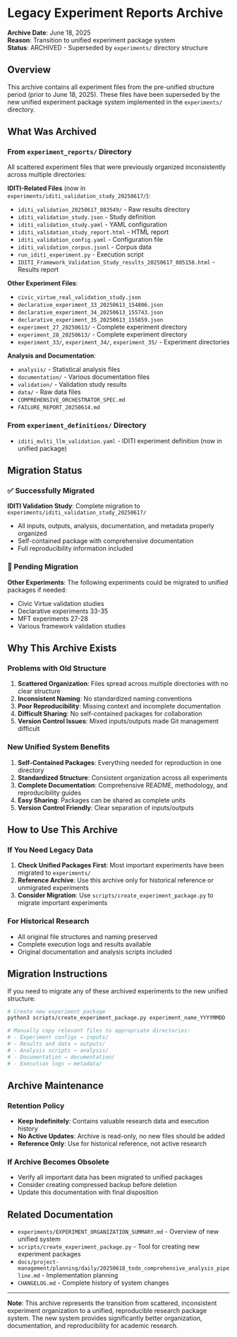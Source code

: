 # Legacy Experiment Reports Archive

**Archive Date**: June 18, 2025  
**Reason**: Transition to unified experiment package system  
**Status**: ARCHIVED - Superseded by `experiments/` directory structure

## Overview

This archive contains all experiment files from the pre-unified structure period (prior to June 18, 2025). These files have been superseded by the new unified experiment package system implemented in the `experiments/` directory.

## What Was Archived

### From `experiment_reports/` Directory
All scattered experiment files that were previously organized inconsistently across multiple directories:

**IDITI-Related Files** (now in `experiments/iditi_validation_study_20250617/`):
- `iditi_validation_20250617_083549/` - Raw results directory
- `iditi_validation_study.json` - Study definition
- `iditi_validation_study.yaml` - YAML configuration  
- `iditi_validation_study_report.html` - HTML report
- `iditi_validation_config.yaml` - Configuration file
- `iditi_validation_corpus.jsonl` - Corpus data
- `run_iditi_experiment.py` - Execution script
- `IDITI_Framework_Validation_Study_results_20250617_005158.html` - Results report

**Other Experiment Files**:
- `civic_virtue_real_validation_study.json`
- `declarative_experiment_33_20250613_154806.json`
- `declarative_experiment_34_20250613_155743.json` 
- `declarative_experiment_35_20250613_155859.json`
- `experiment_27_20250613/` - Complete experiment directory
- `experiment_28_20250613/` - Complete experiment directory
- `experiment_33/`, `experiment_34/`, `experiment_35/` - Experiment directories

**Analysis and Documentation**:
- `analysis/` - Statistical analysis files
- `documentation/` - Various documentation files
- `validation/` - Validation study results
- `data/` - Raw data files
- `COMPREHENSIVE_ORCHESTRATOR_SPEC.md`
- `FAILURE_REPORT_20250614.md`

### From `experiment_definitions/` Directory
- `iditi_multi_llm_validation.yaml` - IDITI experiment definition (now in unified package)

## Migration Status

### ✅ Successfully Migrated
**IDITI Validation Study**: Complete migration to `experiments/iditi_validation_study_20250617/`
- All inputs, outputs, analysis, documentation, and metadata properly organized
- Self-contained package with comprehensive documentation
- Full reproducibility information included

### 🔄 Pending Migration
**Other Experiments**: The following experiments could be migrated to unified packages if needed:
- Civic Virtue validation studies
- Declarative experiments 33-35
- MFT experiments 27-28
- Various framework validation studies

## Why This Archive Exists

### Problems with Old Structure
1. **Scattered Organization**: Files spread across multiple directories with no clear structure
2. **Inconsistent Naming**: No standardized naming conventions
3. **Poor Reproducibility**: Missing context and incomplete documentation
4. **Difficult Sharing**: No self-contained packages for collaboration
5. **Version Control Issues**: Mixed inputs/outputs made Git management difficult

### New Unified System Benefits
1. **Self-Contained Packages**: Everything needed for reproduction in one directory
2. **Standardized Structure**: Consistent organization across all experiments
3. **Complete Documentation**: Comprehensive README, methodology, and reproducibility guides
4. **Easy Sharing**: Packages can be shared as complete units
5. **Version Control Friendly**: Clear separation of inputs/outputs

## How to Use This Archive

### If You Need Legacy Data
1. **Check Unified Packages First**: Most important experiments have been migrated to `experiments/`
2. **Reference Archive**: Use this archive only for historical reference or unmigrated experiments
3. **Consider Migration**: Use `scripts/create_experiment_package.py` to migrate important experiments

### For Historical Research
- All original file structures and naming preserved
- Complete execution logs and results available
- Original documentation and analysis scripts included

## Migration Instructions

If you need to migrate any of these archived experiments to the new unified structure:

```bash
# Create new experiment package
python3 scripts/create_experiment_package.py experiment_name_YYYYMMDD --framework="Framework Name"

# Manually copy relevant files to appropriate directories:
# - Experiment configs → inputs/
# - Results and data → outputs/  
# - Analysis scripts → analysis/
# - Documentation → documentation/
# - Execution logs → metadata/
```

## Archive Maintenance

### Retention Policy
- **Keep Indefinitely**: Contains valuable research data and execution history
- **No Active Updates**: Archive is read-only, no new files should be added
- **Reference Only**: Use for historical reference, not active research

### If Archive Becomes Obsolete
- Verify all important data has been migrated to unified packages
- Consider creating compressed backup before deletion
- Update this documentation with final disposition

## Related Documentation

- `experiments/EXPERIMENT_ORGANIZATION_SUMMARY.md` - Overview of new unified system
- `scripts/create_experiment_package.py` - Tool for creating new experiment packages
- `docs/project-management/planning/daily/20250618_todo_comprehensive_analysis_pipeline.md` - Implementation planning
- `CHANGELOG.md` - Complete history of system changes

---

**Note**: This archive represents the transition from scattered, inconsistent experiment organization to a unified, reproducible research package system. The new system provides significantly better organization, documentation, and reproducibility for academic research. 